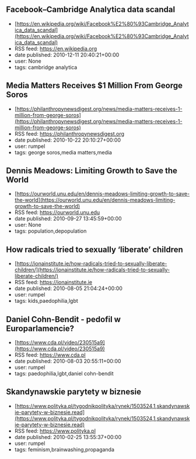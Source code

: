 ## Facebook–Cambridge Analytica data scandal
 - [https://en.wikipedia.org/wiki/Facebook%E2%80%93Cambridge_Analytica_data_scandal](https://en.wikipedia.org/wiki/Facebook%E2%80%93Cambridge_Analytica_data_scandal)
 - RSS feed: https://en.wikipedia.org
 - date published: 2010-12-11 20:40:21+00:00
 - user: None
 - tags: cambridge analytica


## Media Matters Receives $1 Million From George Soros
 - [https://philanthropynewsdigest.org/news/media-matters-receives-1-million-from-george-soros](https://philanthropynewsdigest.org/news/media-matters-receives-1-million-from-george-soros)
 - RSS feed: https://philanthropynewsdigest.org
 - date published: 2010-10-22 20:10:27+00:00
 - user: rumpel
 - tags: george soros,media matters,media


## Dennis Meadows: Limiting Growth to Save the World
 - [https://ourworld.unu.edu/en/dennis-meadows-limiting-growth-to-save-the-world](https://ourworld.unu.edu/en/dennis-meadows-limiting-growth-to-save-the-world)
 - RSS feed: https://ourworld.unu.edu
 - date published: 2010-09-27 13:45:59+00:00
 - user: None
 - tags: population,depopulation


## How radicals tried to sexually ‘liberate’ children
 - [https://ionainstitute.ie/how-radicals-tried-to-sexually-liberate-children/](https://ionainstitute.ie/how-radicals-tried-to-sexually-liberate-children/)
 - RSS feed: https://ionainstitute.ie
 - date published: 2010-08-05 21:04:24+00:00
 - user: rumpel
 - tags: kids,paedophilia,lgbt


## Daniel Cohn-Bendit - pedofil w Europarlamencie?
 - [https://www.cda.pl/video/230515a9](https://www.cda.pl/video/230515a9)
 - RSS feed: https://www.cda.pl
 - date published: 2010-08-03 20:55:11+00:00
 - user: rumpel
 - tags: paedophilia,lgbt,daniel cohn-bendit


## Skandynawskie parytety w biznesie
 - [https://www.polityka.pl/tygodnikpolityka/rynek/1503524,1,skandynawskie-parytety-w-biznesie.read](https://www.polityka.pl/tygodnikpolityka/rynek/1503524,1,skandynawskie-parytety-w-biznesie.read)
 - RSS feed: https://www.polityka.pl
 - date published: 2010-02-25 13:55:37+00:00
 - user: rumpel
 - tags: feminism,brainwashing,propaganda

